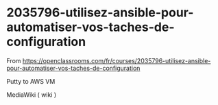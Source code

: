 # 2035796-utilisez-ansible-pour-automatiser-vos-taches-de-configuration
From https://openclassrooms.com/fr/courses/2035796-utilisez-ansible-pour-automatiser-vos-taches-de-configuration

Putty to AWS VM

MediaWiki ( wiki )

